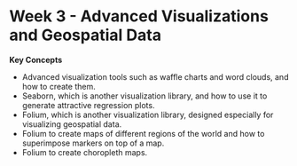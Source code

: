 # Week 3 - Advanced Visualizations and Geospatial Data

**Key Concepts**

* Advanced visualization tools such as waffle charts and word clouds, and how to create them.
* Seaborn, which is another visualization library, and how to use it to generate attractive regression plots.
* Folium, which is another visualization library, designed especially for visualizing geospatial data.
* Folium to create maps of different regions of the world and how to superimpose markers on top of a map.
* Folium to create choropleth maps.
